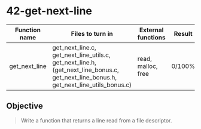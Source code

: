 # 42-get-next-line

Function name | Files to turn in | External functions | Result
--- | --- | --- | ---
get_next_line | get_next_line.c, get_next_line_utils.c, get_next_line.h, (get_next_line_bonus.c, get_next_line_bonus.h, get_next_line_utils_bonus.c) | read, malloc, free | 0/100%

## Objective
> Write a function that returns a line read from a file descriptor.
